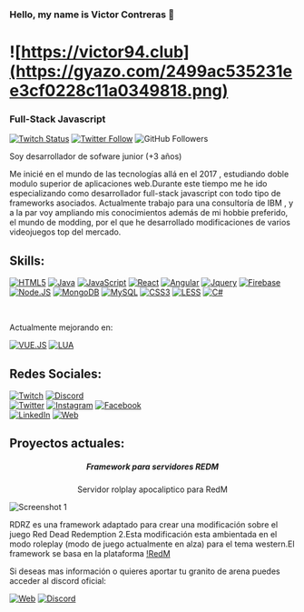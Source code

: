 ### Hello, my name is Victor Contreras 👋

# ![https://victor94.club](https://gyazo.com/2499ac535231ee3cf0228c11a0349818.png)

### Full-Stack Javascript

[![Twitch Status](https://img.shields.io/twitch/status/victorcin?style=social)](https://www.twitch.tv/victor94__)
[![Twitter Follow](https://img.shields.io/twitter/follow/victorcin?style=social)](https://twitter.com/victor94_)
![GitHub Followers](https://img.shields.io/github/followers/victorcin?style=social)

Soy desarrollador de sofware junior (+3 años)

Me inicié en el mundo de las tecnologías allá en el 2017 , estudiando doble modulo superior de aplicaciones web.Durante este tiempo me he ido especializando como desarrollador full-stack javascript con todo tipo de frameworks asociados.
Actualmente trabajo para una consultoría de IBM , y a la par voy ampliando mis conocimientos además de mi hobbie preferido, el mundo de modding, por el que he desarrollado modificaciones de varios videojuegos top del mercado.

## Skills:
[![HTML5](https://img.shields.io/badge/HTML5-E3721E?style=for-the-badge&logo=html5&logoColor=white&labelColor=101010)]()
[![Java](https://img.shields.io/badge/Java-007396?style=for-the-badge&logo=java&logoColor=white&labelColor=101010)]()
[![JavaScript](https://img.shields.io/badge/JavaScript-F7DF1E?style=for-the-badge&logo=javascript&logoColor=white&labelColor=101010)]()
[![React](https://img.shields.io/badge/React-229AD6?style=for-the-badge&logo=react&logoColor=white&labelColor=101010)]()
[![Angular](https://img.shields.io/badge/Angular-F11E0D?style=for-the-badge&logo=angular&logoColor=white&labelColor=101010)]()
[![Jquery](https://img.shields.io/badge/Jquery-F7DF1E?style=for-the-badge&logo=jquery&logoColor=white&labelColor=101010)]()
[![Firebase](https://img.shields.io/badge/Firebase-FFCA28?style=for-the-badge&logo=firebase&logoColor=white&labelColor=101010)]()
[![Node.JS](https://img.shields.io/badge/Node.JS-339933?style=for-the-badge&logo=node.js&logoColor=white&labelColor=101010)]()
[![MongoDB](https://img.shields.io/badge/MongoDB-47A248?style=for-the-badge&logo=mongodb&logoColor=white&labelColor=101010)]()
[![MySQL](https://img.shields.io/badge/MySQL-4479A1?style=for-the-badge&logo=mysql&logoColor=white&labelColor=101010)]()
[![CSS3](https://img.shields.io/badge/CSS3-F8F8F8?style=for-the-badge&logo=css3&logoColor=white&labelColor=101010)]()
[![LESS](https://img.shields.io/badge/Less-F8F8F8?style=for-the-badge&logo=less&logoColor=white&labelColor=101010)]()
[![C#](https://img.shields.io/badge/csharp-F8F8F8?style=for-the-badge&logo=csharp&logoColor=white&labelColor=101010)]()

</br>

Actualmente mejorando en:

[![VUE.JS](https://img.shields.io/badge/Vue.js-15B34C?style=for-the-badge&logo=Vue.js&logoColor=white&labelColor=101010)]()
[![LUA](https://img.shields.io/badge/lua-A934F0?style=for-the-badge&logo=lua&logoColor=white&labelColor=101010)]()

## Redes Sociales:

[![Twitch](https://img.shields.io/badge/Twitch-victor94-9146FF?style=for-the-badge&logo=twitch&logoColor=white&labelColor=101010)](https://twitch.tv/victor94)
[![Discord](https://img.shields.io/badge/Discord-victor94-5865F2?style=for-the-badge&logo=discord&logoColor=white&labelColor=101010)](https://discord.gg/)
</br>
[![Twitter](https://img.shields.io/badge/Twitter-@victor94-1DA1F2?style=for-the-badge&logo=twitter&logoColor=white&labelColor=101010)](https://twitter.com/victor94_)
[![Instagram](https://img.shields.io/badge/Instagram-@victorcin94-E4405F?style=for-the-badge&logo=instagram&logoColor=white&labelColor=101010)](https://instagram.com/victorcin94)
[![Facebook](https://img.shields.io/badge/Facebook-@victor94.contrerasgalan-1877F2?style=for-the-badge&logo=facebook&logoColor=white&labelColor=101010)](https://facebook.com/victor94.contrerasgalan)
</br>
[![LinkedIn](https://img.shields.io/badge/LinkedIn-Victor_Contreras-0077B5?style=for-the-badge&logo=linkedin&logoColor=white&labelColor=101010)](https://www.linkedin.com/in/victorcontrerasgal94/)
[![Web](https://img.shields.io/badge/My_Website-Victor94.club-14a1f0?style=for-the-badge&logo=dev.to&logoColor=white&labelColor=101010)](https://victor94.club)

## Proyectos actuales:

<em><h5 align="center">Framework para servidores REDM</h5></em>

<p align="center">Servidor rolplay apocaliptico para RedM</p>

![Screenshot 1](https://pbs.twimg.com/media/E56KUx-XEAEjt3g?format=png&name=900x900)

RDRZ es una framework adaptado para crear una modificación sobre el juego Red Dead Redemption 2.Esta modificación esta ambientada en el modo roleplay (modo de juego actualmente en alza) para el tema western.El framework se basa en la plataforma [!RedM](https://redm.net/)

Si deseas mas información o quieres aportar tu granito de arena puedes acceder al discord oficial:

[![Web](https://img.shields.io/badge/rdrz.es-Official_site-3A1C66?style=for-the-badge&logoColor=white&labelColor=101010)](#)
[![Discord](https://img.shields.io/badge/Discord-RDRZ-5865F2?style=for-the-badge&logo=discord&logoColor=white&labelColor=101010)](https://discord.com/invite/mypZfNqy35)
</br>

